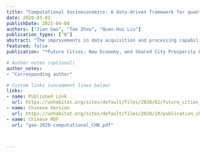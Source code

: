 ```yaml
---
title: "Computational Socioeconomics: A data-driven framework for quantifying progress towards achieving the Sustainable Development Goals (SDGs)"
date: 2020-03-01
publishDate: 2021-04-04
authors: ["Jian Gao", "Tao Zhou", "Quan-Hui Liu"]
publication_types: ["6"]
abstract: "The improvements in data acquisition and processing capabilities, as well as artificial intelligence and statistical mechanics, have rapidly and significantly changed the methodology of social and economic research. The recent paradigm shifting of social science driven by big data and artificial intelligence provides promising and novel data-driven methods for measuring the progress of Sustainable Development Goals (SDGs). This shift affects areas ranging from no poverty to good health and well-being, from gender equality to quality education, and from economic growth to innovation and infrastructure. Governments at both national and regional levels can benefit from leveraging new methods under the framework of Computational Socioeconomics to better assess their progress towards sustainable development over space and time with a higher efficiency and a lower cost."
featured: false
publication: "*Future Cities, New Economy, and Shared City Prosperity Driven by Technological Innovations*"

# Author notes (optional)
author_notes:
- "Corresponding author"

# Custom links (uncomment lines below)
links:
- name: Published Link
  url: https://unhabitat.org/sites/default/files/2020/02/future_cities_new_economy_and_shared_city_prosperity_driven_by_technological_innovations_discussion_papers.pdf
- name: Chinese Version
  url: https://unhabitat.org/sites/default/files/2020/10/publication_chn_.pdf
- name: Chinese PDF
  url: "gao-2020-computational_CHN.pdf"



---
```



